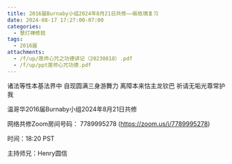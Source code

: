 ```yaml
---
title: 2016届Burnaby小组2024年8月21日共修——皈依境复习
date: 2024-08-17 17:27:00-07:00
categories:
  - 慧灯禅修班
tags:
  - 2016届
attachments:
  - /f/up/莲师心咒之功德讲记（20230818）.pdf
  - /f/up/ppt莲师心咒功德.pdf
---
```

诸法等性本基法界中 自现圆满三身游舞力 离障本来怙主龙钦巴 祈请无垢光尊常护我



温哥华2016届Burnaby小组2024年8月21日共修



网络共修Zoom房间号码： 7789995278 (<https://zoom.us/j/7789995278>)



时间：18:20 PST



主持师兄：Henry圆信



